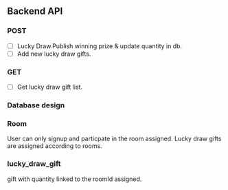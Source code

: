## Backend API

### POST

- [ ] Lucky Draw.Publish winning prize & update quantity in db.
- [ ] Add new lucky draw gifts.

### GET

- [ ] Get lucky draw gift list.

### Database design

### Room
User can only signup and particpate in the room assigned. Lucky draw gifts are assigned according to rooms.

### lucky_draw_gift
gift with quantity linked to the roomId assigned.
